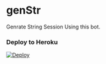 # genStr
Genrate String Session Using this bot.


### Deploy to Heroku
[![Deploy](https://www.herokucdn.com/deploy/button.svg)](https://heroku.com/deploy?template=https://github.com/idkvaiop/genStr)
